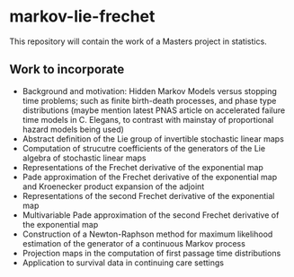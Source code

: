 # markov-lie-frechet

This repository will contain the work of a Masters project in statistics.

## Work to incorporate

* Background and motivation: Hidden Markov Models versus stopping time problems; such as finite birth-death processes, and phase type distributions (maybe mention latest PNAS article on accelerated failure time models in C. Elegans, to contrast with mainstay of proportional hazard models being used)
* Abstract definition of the Lie group of invertible stochastic linear maps
* Computation of strucutre coefficients of the generators of the Lie algebra of stochastic linear maps
* Representations of the Frechet derivative of the exponential map
* Pade approximation of the Frechet derivative of the exponential map and Kroenecker product expansion of the adjoint
* Representations of the second Frechet derivative of the exponential map
* Multivariable Pade approximation of the second Frechet derivative of the exponential map
* Construction of a Newton-Raphson method for maximum likelihood estimation of the generator of a continuous Markov process
* Projection maps in the computation of first passage time distributions 
* Application to survival data in continuing care settings
